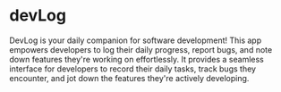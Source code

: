 # devLog
DevLog is your daily companion for software development! This app empowers developers to log their daily progress, report bugs, and note down features they're working on effortlessly. It provides a seamless interface for developers to record their daily tasks, track bugs they encounter, and jot down the features they're actively developing.
